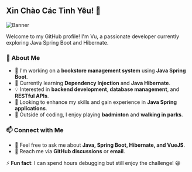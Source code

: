 ## Xin Chào Các Tình Yêu! 👋  
![Banner](https://raw.githubusercontent.com/username/username/main/banner.png)


Welcome to my GitHub profile! I'm Vu, a passionate developer currently exploring Java Spring Boot and Hibernate.  



### 🚀 About Me  
- 🔭 I'm working on a **bookstore management system** using **Java Spring Boot**.  
- 🌱 Currently learning **Dependency Injection** and **Java Hibernate**.  
- 💡 Interested in **backend development**, **database management**, and **RESTful APIs**.  
- 🎯 Looking to enhance my skills and gain experience in **Java Spring applications**.  
- 🏸 Outside of coding, I enjoy playing **badminton** and **walking in parks**.  

### 📫 Connect with Me  
- 💬 Feel free to ask me about **Java, Spring Boot, Hibernate, and VueJS**.  
- 📩 Reach me via **GitHub discussions** or **email**.  

⚡ **Fun fact**: I can spend hours debugging but still enjoy the challenge! 😆  
